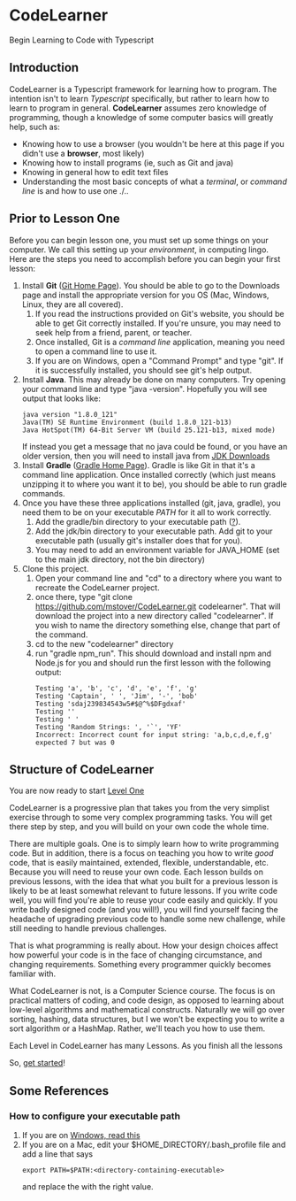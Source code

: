 # CodeLearner
Begin Learning to Code with Typescript

## Introduction

CodeLearner is a Typescript framework for learning how to program.  The intention isn't to learn 
*Typescript* specifically, but rather to learn how to learn to program in general.  **CodeLearner** 
assumes zero
knowledge of programming, though a knowledge of some computer basics will greatly help, such as:

- Knowing how to use a browser (you wouldn't be here at this page if you didn't use a **browser**, most likely)
- Knowing how to install programs (ie, such as Git and java)
- Knowing in general how to edit text files
- Understanding the most basic concepts of what a *terminal*, or *command line* is and how to use one ./..

## Prior to Lesson One

Before you can begin lesson one, you must set up some things on your computer.  We call this setting
up your *environment*, in computing lingo.  Here are the steps you need to accomplish before you can
begin your first lesson:

1. Install **Git** ([Git Home Page](https://git-scm.com/)).  You should be able to go to the
Downloads page and install the appropriate version for you OS (Mac, Windows, Linux, they are all covered).
   1. If you read the instructions provided on Git's website, you should be able to get Git correctly 
   installed.  If you're unsure, you may need to seek help from a friend, parent, or teacher.
   1. Once installed, Git is a *command line* application, meaning you need to open a command line to use it.
   1. If you are on Windows, open a "Command Prompt" and type "git".  If it is successfully installed, you should
   see git's help output.
1. Install **Java**.  This may already be done on many computers.  Try opening your command line and type 
"java -version".  Hopefully you will see output that looks like:
    ```
    java version "1.8.0_121"
    Java(TM) SE Runtime Environment (build 1.8.0_121-b13)
    Java HotSpot(TM) 64-Bit Server VM (build 25.121-b13, mixed mode)
    ```
    If instead you get a message that no java could be found, or you have an older version, then you 
    will need to install java from [JDK Downloads](https://www.oracle.com/java/technologies/javase-downloads.html)
1. Install **Gradle** ([Gradle Home Page](https://gradle.org)).  Gradle is like Git in that it's a 
command line application.  Once installed correctly (which just means unzipping it to where you want 
it to be), you should be able to run gradle commands. 
1. Once you have these three applications installed (git, java, gradle), you need them to be on your 
executable *PATH* for it all to work correctly.  
   1. Add the gradle/bin directory to your executable path ([?](#how-to-configure-your-executable-path)).  
   1. Add the jdk/bin directory to your executable path.  Add git to your executable path (usually 
git's installer does that for you).
   1. You may need to add an environment variable for JAVA_HOME (set to the main jdk directory, not the bin directory)
1. Clone this project.  
    1. Open your command line and "cd" to a directory where you want to recreate the CodeLearner project.
    1. once there, type "git clone https://github.com/mstover/CodeLearner.git codelearner".  That will download the project
    into a new directory called "codelearner".  If you wish to name the directory something else, change that
    part of the command.
    1. cd to the new "codelearner" directory
    1. run "gradle npm_run".  This should download and install npm and Node.js for you and should run the first lesson with the following output:
       ```
       Testing 'a', 'b', 'c', 'd', 'e', 'f', 'g'
       Testing 'Captain', ' ', 'Jim', '-', 'bob'
       Testing 'sdaj239834543w5#$@^%$DFgdxaf'
       Testing ''
       Testing ' '
       Testing 'Random Strings: ', '`', 'YF'
       Incorrect: Incorrect count for input string: 'a,b,c,d,e,f,g' expected 7 but was 0
       ```
## Structure of CodeLearner
 You are now ready to start [Level One](docs/level_one.md)
 
 CodeLearner  is a progressive plan that takes you from the very simplist exercise through to some very 
complex programming tasks.  You will get there step by step, and you will build on your own code the 
whole time.  

There are multiple goals. One is to simply learn how to write programming code.  But in addition, there is a focus
on teaching you how to write *good* code, that is easily maintained, extended, flexible, understandable, etc.  Because
you will need to reuse your own code.  Each lesson builds on previous lessons, with the idea that what you
built for a previous lesson is likely to be at least somewhat relevant to future lessons.  If you write
code well, you will find you're able to reuse your code easily and quickly.  If you write badly designed
code (and you will!), you will find yourself facing the headache of upgrading previous code to handle some new
challenge, while still needing to handle previous challenges.

That is what programming is really about.  How your design choices affect how powerful your code is in the face
 of changing circumstance, and changing requirements.  Something every programmer quickly becomes familiar with.
 
 What CodeLearner is not, is a Computer Science course.  The focus is on practical matters of coding, and code
 design, as opposed to learning about low-level algorithms and mathematical constructs.  Naturally we will go over
 sorting, hashing, data structures, but I we won't be expecting you to write a sort algorithm or a HashMap.  Rather, 
 we'll teach you how to use them.
 
 Each Level in CodeLearner has many Lessons.  As you finish all the lessons
 
 So, [get started](docs/level_one.md)!

## Some References

### How to configure your executable path

1. If you are on [Windows, read this](https://www.architectryan.com/2018/03/17/add-to-the-path-on-windows-10/)
1. If you are on a Mac, edit your $HOME_DIRECTORY/.bash_profile file and add a line that says 
   ```
   export PATH=$PATH:<directory-containing-executable>
   ``` 
   and replace the <directory-containing-executable> 
   with the right value.
